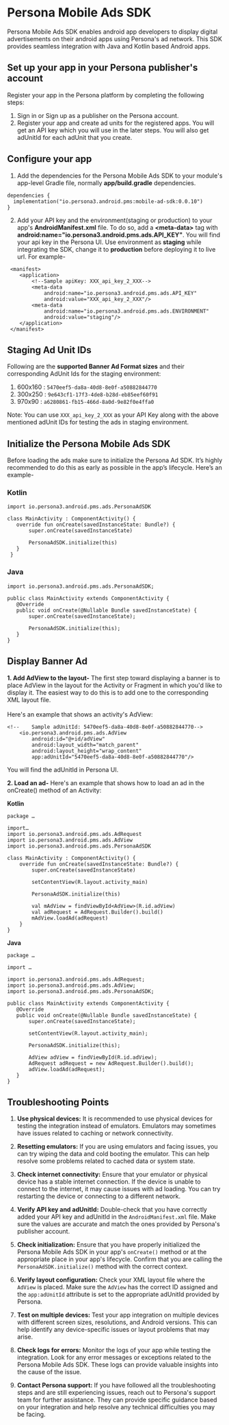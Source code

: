 # Persona Mobile Ads SDK
Persona Mobile Ads SDK enables android app developers to display digital advertisements on their android apps using Persona's ad network. This SDK provides seamless integration with Java and Kotlin based Android apps.

## Set up your app in your Persona publisher's account
Register your app in the Persona platform by completing the following steps:
1. Sign in or Sign up as a publisher on the Persona account.
2. Register your app and create ad units for the registered apps. You will get an API key which you will use in the later steps. You will also get adUnitId for each adUnit that you create.

## Configure your app
1. Add the dependencies for the Persona Mobile Ads SDK to your module's app-level Gradle file, normally **app/build.gradle**
   dependencies.

```
dependencies {
  implementation("io.persona3.android.pms:mobile-ad-sdk:0.0.10")
}
```

2. Add your API key and the environment(staging or production) to your app's **AndroidManifest.xml** file. To do so, add a **\<meta-data\>** tag with **android:name="io.persona3.android.pms.ads.API_KEY"**.
   You will find your api key in the Persona UI. Use environment as **staging** while integrating the SDK, change it to **production** before deploying it to live url.
   For example-
```
 <manifest>
    <application>
        <!--Sample apiKey: XXX_api_key_2_XXX-->
        <meta-data
            android:name="io.persona3.android.pms.ads.API_KEY"
            android:value="XXX_api_key_2_XXX"/>
        <meta-data
            android:name="io.persona3.android.pms.ads.ENVIRONMENT"
            android:value="staging"/>
    </application>
 </manifest>
```
## Staging Ad Unit IDs

Following are the **supported Banner Ad Format sizes** and their corresponding AdUnit Ids for the staging environment:

1. 600x160 : ```5470eef5-da8a-40d8-8e0f-a50882844770```
2. 300x250 : ```9e643cf1-17f3-4de8-b28d-eb85eef60f91```
3. 970x90 : ```a6280861-fb15-466d-8a0d-9e82f0e4ffa0```

Note: You can use ```XXX_api_key_2_XXX``` as your API Key along with the above mentioned adUnit IDs for testing the ads in staging environment.

## Initialize the Persona Mobile Ads SDK

Before loading the ads make sure to initialize the Persona Ad SDK. It’s highly recommended to do this as early as possible in the app’s lifecycle. Here’s an example-



### Kotlin
```
import io.persona3.android.pms.ads.PersonaAdSDK

class MainActivity : ComponentActivity() {
   override fun onCreate(savedInstanceState: Bundle?) {
       super.onCreate(savedInstanceState)

       PersonaAdSDK.initialize(this)
   }
 }
```
### Java
```
import io.persona3.android.pms.ads.PersonaAdSDK;

public class MainActivity extends ComponentActivity {
   @Override
   public void onCreate(@Nullable Bundle savedInstanceState) {
       super.onCreate(savedInstanceState);

       PersonaAdSDK.initialize(this);
   }
}
```

## Display Banner Ad

**1. Add AdView to the layout-**
The first step toward displaying a banner is to place AdView in the layout for the Activity or Fragment in which you'd like to display it. The easiest way to do this is to add one to the corresponding XML layout file.
<br /><br />Here's an example that shows an activity's AdView:

```
<!--    Sample adUnitId: 5470eef5-da8a-40d8-8e0f-a50882844770-->
    <io.persona3.android.pms.ads.AdView
        android:id="@+id/adView"
        android:layout_width="match_parent"
        android:layout_height="wrap_content"
        app:adUnitId="5470eef5-da8a-40d8-8e0f-a50882844770"/>
```
You will find the adUnitId in Persona UI.

**2. Load an ad-**
Here's an example that shows how to load an ad in the onCreate() method of an Activity:

**Kotlin**
```
package …

import…
import io.persona3.android.pms.ads.AdRequest
import io.persona3.android.pms.ads.AdView
import io.persona3.android.pms.ads.PersonaAdSDK

class MainActivity : ComponentActivity() {
    override fun onCreate(savedInstanceState: Bundle?) {
        super.onCreate(savedInstanceState)

        setContentView(R.layout.activity_main)

        PersonaAdSDK.initialize(this)

        val mAdView = findViewById<AdView>(R.id.adView)
        val adRequest = AdRequest.Builder().build()
        mAdView.loadAd(adRequest)
    }
}
```

**Java**
```
package …

import …

import io.persona3.android.pms.ads.AdRequest;
import io.persona3.android.pms.ads.AdView;
import io.persona3.android.pms.ads.PersonaAdSDK;

public class MainActivity extends ComponentActivity {
   @Override
   public void onCreate(@Nullable Bundle savedInstanceState) {
       super.onCreate(savedInstanceState);
       
       setContentView(R.layout.activity_main);

       PersonaAdSDK.initialize(this);

       AdView adView = findViewById(R.id.adView);
       AdRequest adRequest = new AdRequest.Builder().build();
       adView.loadAd(adRequest);
   }
}
```
## Troubleshooting Points

1. **Use physical devices:** It is recommended to use physical devices for testing the integration instead of emulators. Emulators may sometimes have issues related to caching or network connectivity.

2. **Resetting emulators:** If you are using emulators and facing issues, you can try wiping the data and cold booting the emulator. This can help resolve some problems related to cached data or system state.

3. **Check internet connectivity:** Ensure that your emulator or physical device has a stable internet connection. If the device is unable to connect to the internet, it may cause issues with ad loading. You can try restarting the device or connecting to a different network.

4. **Verify API key and adUnitId:** Double-check that you have correctly added your API key and adUnitId in the `AndroidManifest.xml` file. Make sure the values are accurate and match the ones provided by Persona's publisher account.

5. **Check initialization:** Ensure that you have properly initialized the Persona Mobile Ads SDK in your app's `onCreate()` method or at the appropriate place in your app's lifecycle. Confirm that you are calling the `PersonaAdSDK.initialize()` method with the correct context.

6. **Verify layout configuration:** Check your XML layout file where the `AdView` is placed. Make sure the `AdView` has the correct ID assigned and the `app:adUnitId` attribute is set to the appropriate adUnitId provided by Persona.

7. **Test on multiple devices:** Test your app integration on multiple devices with different screen sizes, resolutions, and Android versions. This can help identify any device-specific issues or layout problems that may arise.

8. **Check logs for errors:** Monitor the logs of your app while testing the integration. Look for any error messages or exceptions related to the Persona Mobile Ads SDK. These logs can provide valuable insights into the cause of the issue.

9. **Contact Persona support:** If you have followed all the troubleshooting steps and are still experiencing issues, reach out to Persona's support team for further assistance. They can provide specific guidance based on your integration and help resolve any technical difficulties you may be facing.
